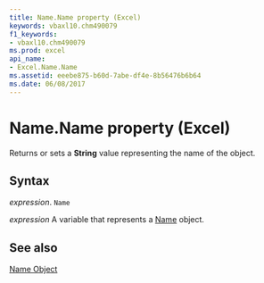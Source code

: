 ```yaml
---
title: Name.Name property (Excel)
keywords: vbaxl10.chm490079
f1_keywords:
- vbaxl10.chm490079
ms.prod: excel
api_name:
- Excel.Name.Name
ms.assetid: eeebe875-b60d-7abe-df4e-8b56476b6b64
ms.date: 06/08/2017
---
```



# Name.Name property (Excel)

Returns or sets a  **String** value representing the name of the object.


## Syntax

_expression_. `Name`

_expression_ A variable that represents a [Name](Excel.Name.md) object.


## See also


[Name Object](Excel.Name.md)

